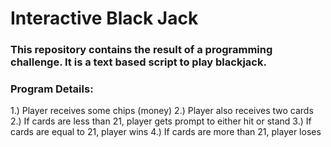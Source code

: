 # Interactive Black Jack

### This repository contains the result of a programming challenge. It is a text based script to play blackjack.
### Program Details:

1.) Player receives some chips (money) 
2.) Player also receives two cards
2.) If cards are less than 21, player gets prompt to either hit or stand 
3.) If cards are equal to 21, player wins 
4.) If cards are more than 21, player loses
